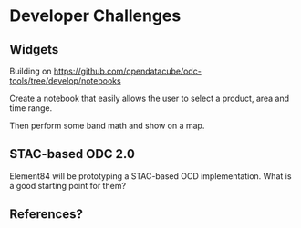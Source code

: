 Developer Challenges
====================

Widgets
-------
Building on https://github.com/opendatacube/odc-tools/tree/develop/notebooks

Create a notebook that easily allows the user to select a product, area and time range.

Then perform some band math and show on a map.

STAC-based ODC 2.0
------------------
Element84 will be prototyping a STAC-based OCD implementation. What is a good starting point for them?

## References?
